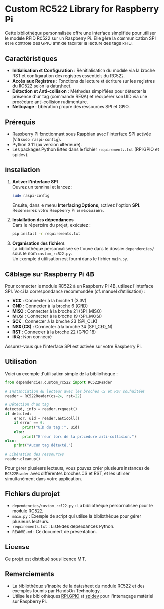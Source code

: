 # Custom RC522 Library for Raspberry Pi

Cette bibliothèque personnalisée offre une interface simplifiée pour utiliser le module RFID RC522 sur un Raspberry Pi. Elle gère la communication SPI et le contrôle des GPIO afin de faciliter la lecture des tags RFID.

## Caractéristiques

- **Initialisation et Configuration** : Réinitialisation du module via la broche RST et configuration des registres essentiels du RC522.
- **Accès aux Registres** : Fonctions de lecture et écriture sur les registres du RC522 selon la datasheet.
- **Détection et Anti-collision** : Méthodes simplifiées pour détecter la présence d'un tag (commande REQA) et récupérer son UID via une procédure anti-collision rudimentaire.
- **Nettoyage** : Libération propre des ressources SPI et GPIO.

## Prérequis

- Raspberry Pi fonctionnant sous Raspbian avec l'interface SPI activée (via `sudo raspi-config`).
- Python 3.11 (ou version ultérieure).
- Les packages Python listés dans le fichier `requirements.txt` (RPi.GPIO et spidev).

## Installation

1. **Activer l'interface SPI**  
   Ouvrez un terminal et lancez :
   ```bash
   sudo raspi-config
   ```
   Ensuite, dans le menu **Interfacing Options**, activez l'option **SPI**. Redémarrez votre Raspberry Pi si nécessaire.

2. **Installation des dépendances**  
   Dans le répertoire du projet, exécutez :
   ```bash
   pip install -r requirements.txt
   ```

3. **Organisation des fichiers**  
   La bibliothèque personnalisée se trouve dans le dossier `dependencies/` sous le nom `custom_rc522.py`.  
   Un exemple d'utilisation est fourni dans le fichier `main.py`.

## Câblage sur Raspberry Pi 4B

Pour connecter le module RC522 à un Raspberry Pi 4B, utilisez l'interface SPI. Voici la correspondance recommandée (cf. manuel d'utilisation) :

- **VCC** : Connecter à la broche 1 (3.3V)
- **GND** : Connecter à la broche 6 (GND)
- **MISO** : Connecter à la broche 21 (SPI_MISO)
- **MOSI** : Connecter à la broche 19 (SPI_MOSI)
- **SCK** : Connecter à la broche 23 (SPI_CLK)
- **NSS (CS)** : Connecter à la broche 24 (SPI_CE0_N)
- **RST** : Connecter à la broche 22 (GPIO 18)  
- **IRQ** : Non connecté

Assurez-vous que l'interface SPI est activée sur votre Raspberry Pi.

## Utilisation

Voici un exemple d'utilisation simple de la bibliothèque :

```python
from dependencies.custom_rc522 import RC522Reader

# Instanciation du lecteur avec les broches CS et RST souhaitées
reader = RC522Reader(cs=24, rst=22)

# Détection d'un tag
detected, info = reader.request()
if detected:
    error, uid = reader.anticoll()
    if error == 0:
        print("UID du tag :", uid)
    else:
        print("Erreur lors de la procédure anti-collision.")
else:
    print("Aucun tag détecté.")

# Libération des ressources
reader.cleanup()
```

Pour gérer plusieurs lecteurs, vous pouvez créer plusieurs instances de `RC522Reader` avec différentes broches CS et RST, et les utiliser simultanément dans votre application.

## Fichiers du projet

- `dependencies/custom_rc522.py` : La bibliothèque personnalisée pour le module RC522.
- `main.py` : Exemple de script qui utilise la bibliothèque pour gérer plusieurs lecteurs.
- `requirements.txt` : Liste des dépendances Python.
- `README.md` : Ce document de présentation.

## License

Ce projet est distribué sous licence MIT.

## Remerciements

- La bibliothèque s'inspire de la datasheet du module RC522 et des exemples fournis par HandsOn Technology.
- Utilise les bibliothèques [RPi.GPIO](https://pypi.org/project/RPi.GPIO/) et [spidev](https://pypi.org/project/spidev/) pour l'interfaçage matériel sur Raspberry Pi.